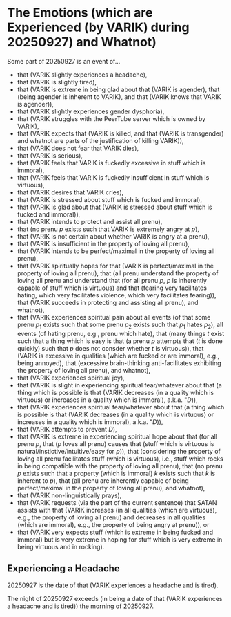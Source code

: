 The Emotions (which are Experienced (by VARIK) during 20250927) and Whatnot)
============================================================================

Some part of 20250927 is an event of...

* that (VARIK slightly experiences a headache),
* that (VARIK is slightly tired),
* that (VARIK is extreme in being glad about that (VARIK is agender), that (being agender is inherent to VARIK), and that (VARIK knows that VARIK is agender)),
* that (VARIK slightly experiences gender dysphoria),
* that (VARIK struggles with the PeerTube server which is owned by VARIK),
* that (VARIK expects that (VARIK is killed, and that (VARIK is transgender) and whatnot are parts of the justification of killing VARIK)),
* that (VARIK does not fear that VARIK dies),
* that (VARIK is serious),
* that (VARIK feels that VARIK is fuckedly excessive in stuff which is immoral),
* that (VARIK feels that VARIK is fuckedly insufficient in stuff which is virtuous),
* that (VARIK desires that VARIK cries),
* that (VARIK is stressed about stuff which is fucked and immoral),
* that (VARIK is glad about that (VARIK is stressed about stuff which is fucked and immoral)),
* that (VARIK intends to protect and assist all prenu),
* that (no prenu $p$ exists such that VARIK is extremely angry at $p$),
* that (VARIK is not certain about whether VARIK is angry at a prenu),
* that (VARIK is insufficient in the property of loving all prenu),
* that (VARIK intends to be perfect/maximal in the property of loving all prenu),
* that (VARIK spiritually hopes for that (VARIK is perfect/maximal in the property of loving all prenu), that (all prenu understand the property of loving all prenu and understand that (for all prenu $p$, $p$ is inherently capable of stuff which is virtuous) and that (fearing very facilitates hating, which very facilitates violence, which very facilitates fearing)), that (VARIK succeeds in protecting and assisting all prenu), and whatnot),
* that (VARIK experiences spiritual pain about all events (of that some prenu $p_1$ exists such that some prenu $p_2$ exists such that $p_1$ hates $p_2$), all events (of hating prenu, e.g., prenu which hate), that (many things $t$ exist such that a thing which is easy is that (a prenu $p$ attempts that ($t$ is done quickly) such that $p$ does not consder whether $t$ is virtuous)), that (VARIK is excessive in qualities (which are fucked or are immoral), e.g., being annoyed), that (excessive brain-thinking anti-facilitates exhibiting the property of loving all prenu), and whatnot),
* that (VARIK experiences spiritual joy),
* that (VARIK is slight in experiencing spiritual fear/whatever about that (a thing which is possible is that (VARIK decreases (in a quality which is virtuous) or increases in a quality which is immoral), a.k.a. "$D$)),
* that (VARIK experiences spiritual fear/whatever about that (a thing which is possible is that (VARIK decreases (in a quality which is virtuous) or increases in a quality which is immoral), a.k.a. "$D$)),
* that (VARIK attempts to prevent $D$),
* that (VARIK is extreme in experiencing spiritual hope about that (for all prenu $p$, that ($p$ loves all prenu) causes that (stuff which is virtuous is natural/instictive/intuitive/easy for $p$)), that (considering the property of loving all prenu facilitates stuff (which is virtuous), i.e., stuff which rocks in being compatible with the property of loving all prenu), that (no prenu $p$ exists such that a property (which is immoral) $k$ exists such that $k$ is inherent to $p$), that (all prenu are inherently capable of being perfect/maximal in the property of loving all prenu), and whatnot),
* that (VARIK non-linguistically prays),
* that (VARIK requests (via the part of the current sentence) that SATAN assists with that (VARIK increases (in all qualities (which are virtuous), e.g., the property of loving all prenu) and decreases in all qualities (which are immoral), e.g., the property of being angry at prenu)), or
* that (VARIK very expects stuff (which is extreme in being fucked and immoral) but is very extreme in hoping for stuff which is very extreme in being virtuous and in rocking).

## Experiencing a Headache
20250927 is the date of that (VARIK experiences a headache and is tired).

The night of 20250927 exceeds (in being a date of that (VARIK experiences a headache and is tired)) the morning of 20250927.
